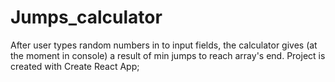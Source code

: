 # Jumps_calculator
After user types random numbers in to input fields, the calculator gives (at the moment in console) a result of min jumps to reach array's end.
Project is created with Create React App;
